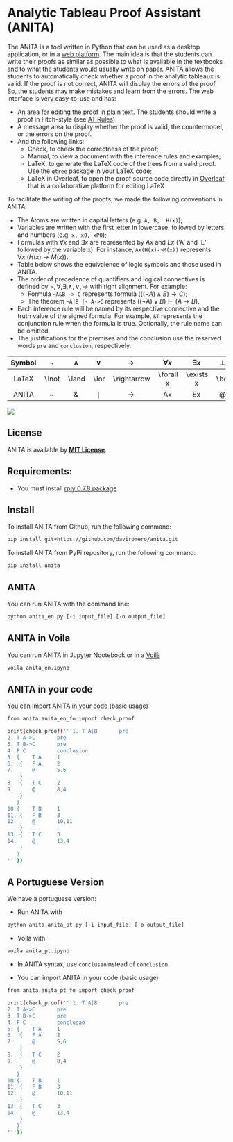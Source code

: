 # Analytic Tableau Proof Assistant (ANITA)

The ANITA is a tool written in Python that can be used as a desktop application, or in a [web platform](https://sistemas.quixada.ufc.br/anita/en/). The main idea is that the students can write their proofs as similar as possible to what is available in the textbooks and to what the students would usually write on paper. ANITA allows the students to automatically check whether a proof in the analytic tableaux is valid. If the proof is not correct, ANITA will display the errors of the proof. So, the students may make mistakes and learn from the errors. The web interface is very easy-to-use and has: 
- An area for editing the proof in plain text. The students should write a proof in Fitch-style (see [AT Rules](https://github.com/daviromero/anita/blob/main/AT-Rules.pdf)).
- A message area to display whether the proof is valid, the countermodel, or the errors on the proof.
- And the following links: 
  - Check, to check the correctness of the proof; 
  - Manual, to view a document with the inference rules and examples; 
  - LaTeX, to generate the LaTeX code of the trees from a valid proof. Use the `qtree` package in your LaTeX code; 
  - LaTeX in Overleaf, to open the proof source code directly in [Overleaf](http://overleaf.com/) that is a collaborative platform for editing LaTeX

To facilitate the writing of the proofs, we made the following conventions in ANITA:
- The Atoms are written in capital letters (e.g. `A, B,  H(x)`);
- Variables are written with the first letter in lowercase, followed by letters and numbers (e.g. `x, x0, xP0`);
- Formulas with $\forall x$ and $\exists x$ are represented by $Ax$ and $Ex$ ('A' and 'E' followed by the variable x). For instance, `Ax(H(x)->M(x))` represents $\forall x~(H(x)\rightarrow M(x))$.
- Table below shows the equivalence of logic symbols and those used in ANITA.
- The order of precedence of quantifiers and logical connectives is defined by $\lnot,\forall,\exists,\wedge,\vee,\rightarrow$ with right alignment. For example:
  - Formula `~A&B -> C` represents formula $(((\lnot A)\land B)\rightarrow C)$;
  - The theorem `~A|B |- A->C` represents $((\lnot A)\vee B)\vdash (A\rightarrow B)$.
- Each inference rule will be named by its respective connective and the truth value of the signed formula. For example, `&T` represents the conjunction rule when the formula is true. Optionally, the rule name can be omitted.
- The justifications for the premises and the conclusion use the reserved words `pre` and `conclusion`, respectively.

| Symbol |  $\lnot$ | $\land$ | $\lor$ | $\rightarrow$ | $\forall x$ | $\exists x$ | $\bot$ | branch | $\vdash$ |
| :---:  |  :---:  | :---: | :---:  | :---:  | :---:  | :---:  | :---:  | :---:  | :---: |
| LaTeX  |  $\backslash\textrm{lnot}$ | $\backslash\textrm{land}$ | $\backslash\textrm{lor}$ | $\backslash\textrm{rightarrow}$ | $\backslash\textrm{forall x}$ | $\backslash\textrm{exists x}$ | $\backslash\textrm{bot}$ | $[.~]$ | $\backslash\textrm{vdash}$ |
| ANITA |  ~  | \& | $\mid$ | -> | Ax | Ex | @  | { } | \|- |

![](ANITA-EXAMPLE.png)

## License
ANITA is available by [**MIT License**](https://github.com/daviromero/anita/blob/main/license.txt).

## Requirements:
- You must install [rply 0.7.8 package](https://pypi.org/project/rply/)

## Install

To install ANITA from Github, run the following command:
```bash
pip install git+https://github.com/daviromero/anita.git
```

To install ANITA from PyPi repository, run the following command:
```bash
pip install anita
```

## ANITA
You can run ANITA with the command line: 
```bash
python anita_en.py [-i input_file] [-o output_file]
```
## ANITA in Voila
You can run ANITA in Jupyter Nootebook or in a [Voilà](https://voila.readthedocs.io/) 
```bash
voila anita_en.ipynb
```
## ANITA in your code
You can import ANITA in your code (basic usage)
```bash
from anita.anita_en_fo import check_proof

print(check_proof('''1. T A|B		pre
2. T A->C		pre
3. T B->C		pre
4. F C			conclusion
5. {	T A		1
6.	{	F A	    2
7.		@	    5,6
	}
8.	{	T C	    2
9.		@	    8,4
	}
   }
10.{	T B		1
11.	{	F B	    3
12.		@	    10,11
	}
13.	{	T C 	3
14.		@	    13,4
	}
   }
'''))
```

## A Portuguese Version
We have a portuguese version:
- Run ANITA with
```bash
python anita.anita_pt.py [-i input_file] [-o output_file]
```
- Voilà with
```bash
voila anita_pt.ipynb
```
- In ANITA syntax, use `conclusao`instead of `conclusion`.

- You can import ANITA in your code (basic usage)
```bash
from anita.anita_pt_fo import check_proof

print(check_proof('''1. T A|B		pre
2. T A->C		pre
3. T B->C		pre
4. F C			conclusao
5. {	T A		1
6.	{	F A	    2
7.		@	    5,6
	}
8.	{	T C	    2
9.		@	    8,4
	}
   }
10.{	T B		1
11.	{	F B	    3
12.		@	    10,11
	}
13.	{	T C 	3
14.		@	    13,4
	}
   }
'''))
```
